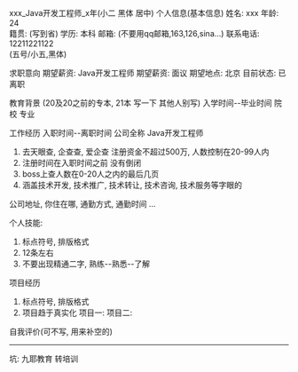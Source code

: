 xxx_Java开发工程师_x年(小二 黑体 居中)
个人信息(基本信息)
姓名: xxx                                                     年龄: 24          
籍贯: (写到省)                                              学历: 本科
邮箱: (不要用qq邮箱,163,126,sina...)            联系电话: 12211221122  
(五号/小五,黑体)

求职意向
期望薪资: Java开发工程师                           期望薪资: 面议
期望地点: 北京                                            目前状态: 已离职

教育背景
(20及20之前的专本, 21本 写一下   其他人别写)
入学时间--毕业时间              院校              专业

工作经历
入职时间--离职时间              公司全称              Java开发工程师
1. 去天眼查, 企查查, 爱企查 注册资金不超过500万, 人数控制在20-99人内
2. 注册时间在入职时间之前 没有倒闭
3. boss上查人数在0-20人之内的最后几页
4. 涵盖技术开发, 技术推广, 技术转让, 技术咨询, 技术服务等字眼的

公司地址, 你住在哪, 通勤方式, 通勤时间 ... 

个人技能: 
1. 标点符号, 排版格式
2. 12条左右
3. 不要出现精通二字, 熟练--熟悉--了解

项目经历
1. 标点符号, 排版格式
2. 项目趋于真实化
项目一: 
项目二: 


自我评价(可不写, 用来补空的)



----------------------------------------


坑: 
九耶教育 转培训








